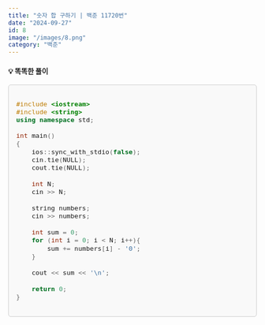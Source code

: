 ```yaml
---
title: "숫자 합 구하기 | 백준 11720번"
date: "2024-09-27"
id: 8
image: "/images/8.png"
category: "백준"
---
```

<style>
  .code-block {
    background-color: #f9f9f9;
    border: 1px solid #ccc;
    border-radius: 5px;
    padding: 15px;
    font-family: 'jetbrains-mono-regular', monospace;
    font-size: 1.1em;
    overflow-x: auto;
  }
</style>
<h4><strong>💡 똑똑한 풀이</strong></h4>

<div class="code-block">

```c++
#include <iostream>
#include <string>
using namespace std;

int main()
{
    ios::sync_with_stdio(false);
    cin.tie(NULL);
    cout.tie(NULL);
    
    int N;
    cin >> N;
    
    string numbers;
    cin >> numbers;
    
    int sum = 0;
    for (int i = 0; i < N; i++){
        sum += numbers[i] - '0';
    }
    
    cout << sum << '\n';
    
    return 0;
}
```
</div>
